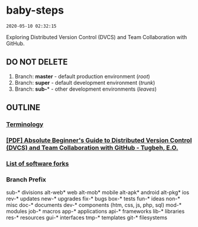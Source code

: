 # baby-steps
`2020-05-10 02:32:15`

Exploring Distributed Version Control (DVCS) and Team Collaboration with GitHub.

## DO NOT DELETE
1. Branch: **master** - default production environment (*root*)
2. Branch: **super** - default development environment (*trunk*)
3. Branch: **sub-*** - other development environments (*leaves*)

## OUTLINE
### [Terminology](./TERMS.md "Open File...")

### [[PDF] Absolute Beginner's Guide to Distributed Version Control (DVCS) and Team Collaboration with GitHub - Tugbeh, E.O.](./e-book.pdf "Open File...")

### [List of software forks](./FORKS.md "Open File...")

### Branch Prefix
sub-* divisions
  alt-web* web
  alt-mob* mobile
  alt-apk* android
  alt-pkg* ios
rev-* updates
new-* upgrades
fix-* bugs
box-* tests
fun-* ideas
non-* misc
doc-* documents
dev-* components (htm, css, js, php, sql)
  mod-* modules
  job-* macros
  app-* applications
  api-* frameworks
  lib-* libraries
  res-* resources
  gui-* interfaces
  tmp-* templates
git-* filesystems
